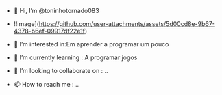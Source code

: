 - 👋 Hi, I’m @toninhotornado083
- !!image](https://github.com/user-attachments/assets/5d00cd8e-9b67-4378-b6ef-09917df22e1f)

- 👀 I’m interested in:Em aprender a programar um pouco
- 🌱 I’m currently learning : A programar jogos
- 💞️ I’m looking to collaborate on : ..
- 📫 How to reach me : ..

<!---
toninhotornado083/toninhotornado083 is a ✨ special ✨ repository because its `README.md` (this file) appears on your GitHub profile.
You can click the Preview link to take a look at your changes.
--->
